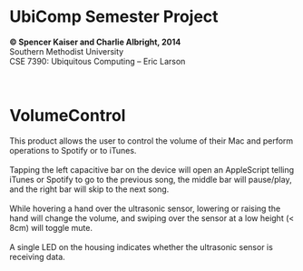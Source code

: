 UbiComp Semester Project
========================

<strong>© Spencer Kaiser and Charlie Albright, 2014</strong>
<br>Southern Methodist University
<br>CSE 7390: Ubiquitous Computing – Eric Larson

<br>

<h1>VolumeControl</h1>

This product allows the user to control the volume of their Mac and perform operations to Spotify or to iTunes. <br><br>Tapping the left capacitive bar on the device will open an AppleScript telling iTunes or Spotify to go to the previous song, the middle bar will pause/play, and the right bar will skip to the next song. <br><br>While hovering a hand over the ultrasonic sensor, lowering or raising the hand will change the volume, and swiping over the sensor at a low height (< 8cm) will toggle mute. <br><br>A single LED on the housing indicates whether the ultrasonic sensor is receiving data.